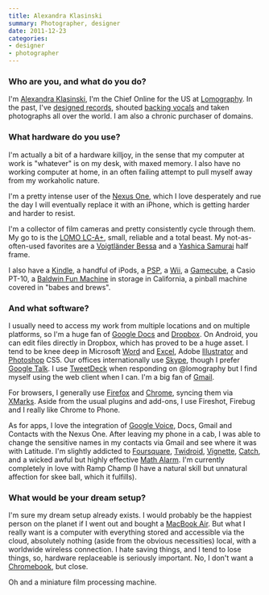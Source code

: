 ```yaml
---
title: Alexandra Klasinski
summary: Photographer, designer
date: 2011-12-23
categories:
- designer
- photographer
---
```


### Who are you, and what do you do?

I'm [Alexandra Klasinski](http://twitter.com/alexandrak "Alex's Twitter account."), I'm the Chief Online for the US at [Lomography](http://www.lomography.com/ "A photo magazine and store."). In the past, I've [designed records](http://www.artistdirect.com/nad/store/artist/album/0,,4383470,00.html "The cover that Alex designed for Beirut."), shouted [backing vocals](http://en.wikipedia.org/wiki/Distortion_%28The_Magnetic_Fields_album%29 "The Magnetic Fields album Alex shouted on.") and taken photographs all over the world. I am also a chronic purchaser of domains.

### What hardware do you use?

I'm actually a bit of a hardware killjoy, in the sense that my computer at work is "whatever" is on my desk, with maxed memory. I also have no working computer at home, in an often failing attempt to pull myself away from my workaholic nature.

I'm a pretty intense user of the [Nexus One][nexus-one], which I love desperately and rue the day I will eventually replace it with an iPhone, which is getting harder and harder to resist.

I'm a collector of film cameras and pretty consistently cycle through them. My go to is the [LOMO LC-A+][lc-a-plus], small, reliable and a total beast. My not-as-often-used favorites are a [Voigtländer Bessa][bessa] and a [Yashica Samurai][yashica-samurai] half frame.

I also have a [Kindle][], a handful of iPods, a [PSP][], a [Wii][], a [Gamecube][], a Casio PT-10, a [Baldwin Fun Machine][fun-machine] in storage in California, a pinball machine covered in "babes and brews".

### And what software?

I usually need to access my work from multiple locations and on multiple platforms, so I'm a huge fan of [Google Docs][google-docs] and [Dropbox][]. On Android, you can edit files directly in Dropbox, which has proved to be a huge asset. I tend to be knee deep in Microsoft [Word][] and [Excel][], Adobe [Illustrator][] and [Photoshop][] CS5. Our offices internationally use [Skype][], though I prefer [Google Talk][google-talk]. I use [TweetDeck][] when responding on @lomography but I find myself using the web client when I can. I'm a big fan of [Gmail][].

For browsers, I generally use [Firefox][] and [Chrome][], syncing them via [XMarks][]. Aside from the usual plugins and add-ons, I use Fireshot, Firebug and I really like Chrome to Phone.

As for apps, I love the integration of [Google Voice][google-voice], Docs, Gmail and Contacts with the Nexus One. After leaving my phone in a cab, I was able to change the sensitive names in my contacts via Gmail and see where it was with Latitude. I'm slightly addicted to [Foursquare][foursquare-android], [Twidroid][twidroid-android], [Vignette][vignette-android], [Catch][catch-notes-android], and a wicked awful but highly effective [Math Alarm][math-alarm-clock-android]. I'm currently completely in love with Ramp Champ (I have a natural skill but unnatural affection for skee ball, which it fulfills).

### What would be your dream setup?

I'm sure my dream setup already exists. I would probably be the happiest person on the planet if I went out and bought a [MacBook Air][macbook-air]. But what I really want is a computer with everything stored and accessible via the cloud, absolutely nothing (aside from the obvious necessities) local, with a worldwide wireless connection. I hate saving things, and I tend to lose things, so, hardware replaceable is seriously important. No, I don't want a [Chromebook][], but close.

Oh and a miniature film processing machine.

[bessa]: http://www.photoethnography.com/ClassicCameras/VoigtlanderBessa.html "A folding medium format camera."
[catch-notes-android]: https://catch-notes.en.softonic.com/android "A note-taking app with cloud syncing."
[chrome]: https://www.google.com/intl/en/chrome/ "A WebKit-based browser, where each tab runs in its own thread."
[chromebook]: https://www.google.com/intl/en/chromebook/ "A laptop built for only running Web apps."
[dropbox]: https://www.dropbox.com/ "Online syncing and storage."
[excel]: https://www.microsoft.com/en-us/microsoft-365/excel "A spreadsheet application."
[firefox]: https://www.mozilla.org/en-US/firefox/new/ "A cross-platform open-source web browser."
[foursquare-android]: https://play.google.com/store/apps/details?id=com.joelapenna.foursquared "A Foursquare client for Android."
[fun-machine]: https://ourpastimes.com/ "An old organ."
[gamecube]: https://en.wikipedia.org/wiki/Nintendo_GameCube "A gaming console."
[gmail]: https://mail.google.com/mail/u/0/ "Web-based email."
[google-docs]: https://en.wikipedia.org/wiki/Google_Docs "A web-based office suite."
[google-talk]: https://en.wikipedia.org/wiki/Google_Talk "Google's own audio/video/text chat system."
[google-voice]: https://en.wikipedia.org/wiki/Google_Voice "A phone number and online voicemail system."
[illustrator]: https://www.adobe.com/products/illustrator.html "A vector graphics editor."
[kindle]: http://web.archive.org/web/20230315012831/http://www.amazon.com/Kindle-Ereader-ebook-reader/dp/B007HCCNJU/ "A digital book reader."
[lc-a-plus]: https://microsites.lomography.com/lca+/ "A film camera."
[macbook-air]: https://www.apple.com/macbook-air/ "A very thin laptop."
[math-alarm-clock-android]: http://web.archive.org/web/20161111104208/https://play.google.com/store/apps/details?id=com.av.mac "An alarm clock app that makes you solve maths equations."
[nexus-one]: https://en.wikipedia.org/wiki/Nexus_One "An Android-based smartphone."
[photoshop]: https://www.adobe.com/products/photoshop.html "A bitmap image editor."
[psp]: https://en.wikipedia.org/wiki/PlayStation_Portable "Sony's portable gaming console."
[skype]: https://www.skype.com/en/ "Voice and video chat software."
[tweetdeck]: https://about.twitter.com/en/products/tweetdeck "A multi-column Twitter client."
[twidroid-android]: https://www.bluestacks.com/blog.html "A Twitter client for Android devices."
[vignette-android]: https://play.google.com/store/apps/details?id=uk.co.neilandtheresa.NewVignette "A camera app with film-like filters."
[wii]: https://www.nintendo.com/wii/ "A unique gaming console."
[word]: https://www.microsoft.com/en-us/microsoft-365/word "A document editor."
[xmarks]: http://web.archive.org/web/20180429143902/https://www.xmarks.com/ "A bookmark syncing service."
[yashica-samurai]: https://camerapedia.fandom.com/wiki/Yashica_Samurai_X4.0 "A half-frame SLR camera."
